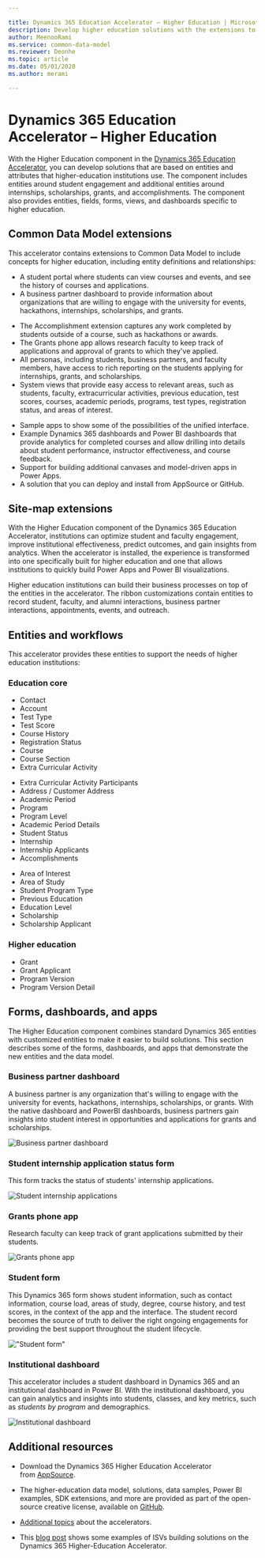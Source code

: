 ```yaml
---

title: Dynamics 365 Education Accelerator – Higher Education | Microsoft Docs
description: Develop higher education solutions with the extensions to Common Data Model and the built-in forms, views, and dashboards of the Dynamics 365 Higher Education Accelerator.
author: MeenooRami
ms.service: common-data-model
ms.reviewer: Deonhe
ms.topic: article
ms.date: 05/01/2020
ms.author: merami

---
```


# Dynamics 365 Education Accelerator – Higher Education

With the Higher Education component in the [Dynamics 365 Education Accelerator](https://appsource.microsoft.com/product/dynamics-365/mshied.highereducationcommondatamodel?tab=Overview), you can develop solutions that are based on entities and attributes that higher-education institutions use. The component includes entities around student engagement and additional entities around internships, scholarships, grants, and accomplishments. The component also provides entities, fields, forms, views, and dashboards specific to higher education.
<!--note from editor: Shouldn't that first sentence be "With the Higher Education component in the Dynamics 365 Education Accelerator, you can develop..."? In the overview, you say the Education Accelerator has 2 components, but in this topic, you say there is a specific Higher Education Accelerator. See my proposed changes. -->

<!--note from editor: I don't see any features listed after this colon. There were just new sections, do I deleted the sentence "The component now includes the following features:" -->

## Common Data Model extensions

This accelerator contains extensions to Common Data Model to include concepts for higher education, including entity definitions and relationships:

- A student portal where students can view courses and events, and see the history of courses and applications.
- A business partner dashboard to provide information about organizations that are willing to engage with the university for events, hackathons, internships, scholarships, and grants.
<!--note from editor: there was something missing here. Is the dashboard so those orgs can see into the university info? Which would be something like "...engage with the university visbility into events..." Or so the university can see a list of which orgs are their partners? Which would be something like what I edited above.  -->
- The Accomplishment extension captures any work completed by students outside of a course, such as hackathons or awards.
- The Grants phone app allows research faculty to keep track of applications and approval of grants to which they've applied.
- All personas, including students, business partners, and faculty members, have access to rich reporting on the students applying for internships, grants, and scholarships.
- System views that provide easy access to relevant areas, such as students, faculty, extracurricular activities, previous education, test scores, courses, academic periods, programs, test types, registration status, and areas of interest.
<!--note from editor: Entity names are not usually lowercase or plural. See if my edit is also accurate, without having to make that long list title case. -->
- Sample apps to show some of the possibilities of the unified interface.
- Example Dynamics 365 dashboards and Power BI dashboards that provide analytics for completed courses and allow drilling into details about student performance, instructor effectiveness, and course feedback.
- Support for building additional canvases and model-driven apps in Power Apps.
- A solution that you can deploy and install from AppSource or GitHub.

## Site-map extensions

With the Higher Education component of the Dynamics 365 Education Accelerator, institutions can optimize student and faculty engagement, improve institutional effectiveness, predict outcomes, and gain insights from analytics. When the accelerator is installed, the experience is transformed into one specifically built for higher education and one that allows institutions to quickly build Power Apps and Power BI visualizations.
<!--note from editor: Dynamics 365 is the full suite. We can't install "into" it. You could say "installed into one of the model-driven apps for Dynamics 365", but see my simpler suggested edit. -->

Higher education institutions can build their business processes on top of the entities in the accelerator. The ribbon customizations contain entities to record student, faculty, and alumni interactions, business partner interactions, appointments, events, and outreach.

## Entities and workflows

This accelerator provides these entities to support the needs of higher education institutions:

<!--note from editor: The entities in the other accelerator topics are in tables with a column per category. Suggest you do that as well for consistency. This comment also applies to the K12 topic. -->
### Education core

- Contact
- Account
- Test Type
- Test Score
- Course History
- Registration Status
- Course
- Course Section
- Extra Curricular Activity
<!--note from editor: Extracurricular is one word. I know you are following the UI here since this is an entity name, but can they fix this before this accelerator goes live? Can someone open a bug with the product team? This comment also applies to the K12 topic.-->
- Extra Curricular Activity Participants
- Address / Customer Address
- Academic Period
- Program 
- Program Level
- Academic Period Details
- Student Status
- Internship
- Internship Applicants
- Accomplishments
<!--note from editor: In the screenshot below, these are plural. Is "Areas" also plural in the entity names? This comment also applies to the K12 topic.-->
- Area of Interest
- Area of Study
- Student Program Type
- Previous Education
- Education Level
- Scholarship
- Scholarship Applicant

### Higher education
- Grant 
- Grant Applicant
- Program Version
- Program Version Detail

## Forms, dashboards, and apps

The Higher Education component combines standard Dynamics 365 entities with customized entities to make it easier to build solutions. This section describes some of the forms, dashboards, and apps that demonstrate the new entities and the data model.
<!--note from editor: Since this says the following sections are under this one, I made them all H3s until you get to Additional Resources.  -->

### Business partner dashboard

A business partner is any organization that's willing to engage with the university for events, hackathons, internships, scholarships, or grants. With the native dashboard and PowerBI dashboards, business partners gain insights into student interest in opportunities and applications for grants and scholarships.

![Business partner dashboard](media/businesspartnerdashboard.png "Business partner dashboard")

### Student internship application status form

This form tracks the status of students' internship applications.

![Student internship applications](media/studentintershipapplication.png "Student internship applications")

### Grants phone app

Research faculty can keep track of grant applications submitted by their students. 

![Grants phone app](media/grantsphoneapp.png "Grants phone app")

### Student form

This Dynamics 365 form shows student information, such as contact information, course load, areas of study, degree, course history, and test scores, in the context of the app and the interface. The student record becomes the source of truth to deliver the right ongoing engagements for providing the best support throughout the student lifecycle.
<!--note from editor: That last sentence was confusing at "source of truth and engagement". I tried to rework it, but you might be able to do it better. Consider taking out "source of truth" and saying something clearer. -->

!["Student form"](media/hied-student.png "Student form")

### Institutional dashboard

This accelerator includes a student dashboard in Dynamics 365 and an institutional dashboard in Power BI. With the institutional dashboard, you can gain analytics and insights into students, classes, and key metrics, such as *students by program* and demographics.

![Institutional dashboard](media/hied-dashboard.png "Institutional dashboard")

## Additional resources

- Download the Dynamics 365 Higher Education Accelerator from [AppSource](https://appsource.microsoft.com/product/dynamics-365/mshied.highereducationcommondatamodel?tab=Overview).

- The higher-education data model, solutions, data samples, Power BI examples, SDK extensions, and more are provided as part of the open-source creative license, available on [GitHub](https://github.com/microsoft/Industry-Accelerator-Education/releases).

- [Additional topics](https://community.dynamics.com/365/b/dynamics365isvsuccess/archive/2018/08/01/dynamics-365-brings-industry-focus-through-the-microsoft-power-platform-and-solution-accelerators) about the accelerators. 

- This [blog post](https://community.dynamics.com/365/b/dynamics365isvsuccess/archive/2018/10/30/early-isvs-building-on-the-new-higher-education-accelerator-and-the-microsoft-power-platform) shows some examples of ISVs building solutions on the Dynamics 365 Higher-Education Accelerator.
